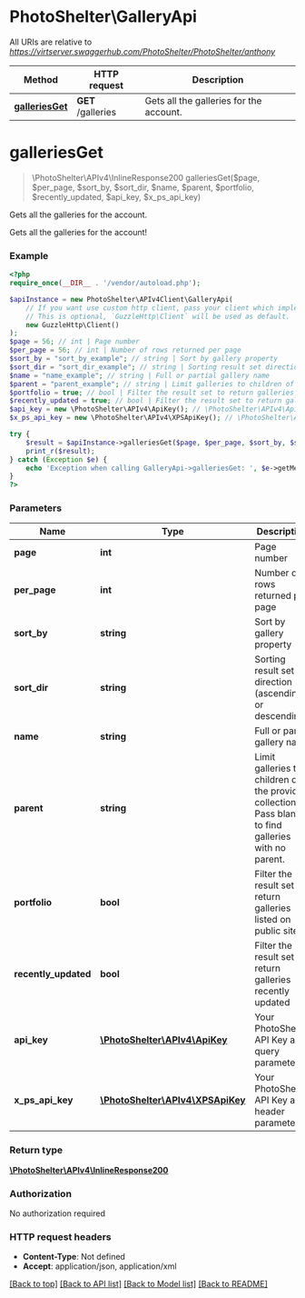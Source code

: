# PhotoShelter\GalleryApi

All URIs are relative to *https://virtserver.swaggerhub.com/PhotoShelter/PhotoShelter/anthony*

Method | HTTP request | Description
------------- | ------------- | -------------
[**galleriesGet**](GalleryApi.md#galleriesget) | **GET** /galleries | Gets all the galleries for the account.

# **galleriesGet**
> \PhotoShelter\APIv4\InlineResponse200 galleriesGet($page, $per_page, $sort_by, $sort_dir, $name, $parent, $portfolio, $recently_updated, $api_key, $x_ps_api_key)

Gets all the galleries for the account.

Gets all the galleries for the account!

### Example
```php
<?php
require_once(__DIR__ . '/vendor/autoload.php');

$apiInstance = new PhotoShelter\APIv4Client\GalleryApi(
    // If you want use custom http client, pass your client which implements `GuzzleHttp\ClientInterface`.
    // This is optional, `GuzzleHttp\Client` will be used as default.
    new GuzzleHttp\Client()
);
$page = 56; // int | Page number
$per_page = 56; // int | Number of rows returned per page
$sort_by = "sort_by_example"; // string | Sort by gallery property
$sort_dir = "sort_dir_example"; // string | Sorting result set direction (ascending or descending)
$name = "name_example"; // string | Full or partial gallery name
$parent = "parent_example"; // string | Limit galleries to children of the provided collection ID. Pass blank to find galleries with no parent.
$portfolio = true; // bool | Filter the result set to return galleries listed on public site
$recently_updated = true; // bool | Filter the result set to return galleries recently updated
$api_key = new \PhotoShelter\APIv4\ApiKey(); // \PhotoShelter\APIv4\ApiKey | Your PhotoShelter API Key as a query parameter
$x_ps_api_key = new \PhotoShelter\APIv4\XPSApiKey(); // \PhotoShelter\APIv4\XPSApiKey | Your PhotoShelter API Key as a header parameter

try {
    $result = $apiInstance->galleriesGet($page, $per_page, $sort_by, $sort_dir, $name, $parent, $portfolio, $recently_updated, $api_key, $x_ps_api_key);
    print_r($result);
} catch (Exception $e) {
    echo 'Exception when calling GalleryApi->galleriesGet: ', $e->getMessage(), PHP_EOL;
}
?>
```

### Parameters

Name | Type | Description  | Notes
------------- | ------------- | ------------- | -------------
 **page** | **int**| Page number | [optional]
 **per_page** | **int**| Number of rows returned per page | [optional]
 **sort_by** | **string**| Sort by gallery property | [optional]
 **sort_dir** | **string**| Sorting result set direction (ascending or descending) | [optional]
 **name** | **string**| Full or partial gallery name | [optional]
 **parent** | **string**| Limit galleries to children of the provided collection ID. Pass blank to find galleries with no parent. | [optional]
 **portfolio** | **bool**| Filter the result set to return galleries listed on public site | [optional]
 **recently_updated** | **bool**| Filter the result set to return galleries recently updated | [optional]
 **api_key** | [**\PhotoShelter\APIv4\ApiKey**](../Model/.md)| Your PhotoShelter API Key as a query parameter | [optional]
 **x_ps_api_key** | [**\PhotoShelter\APIv4\XPSApiKey**](../Model/.md)| Your PhotoShelter API Key as a header parameter | [optional]

### Return type

[**\PhotoShelter\APIv4\InlineResponse200**](../Model/InlineResponse200.md)

### Authorization

No authorization required

### HTTP request headers

 - **Content-Type**: Not defined
 - **Accept**: application/json, application/xml

[[Back to top]](#) [[Back to API list]](../../README.md#documentation-for-api-endpoints) [[Back to Model list]](../../README.md#documentation-for-models) [[Back to README]](../../README.md)

